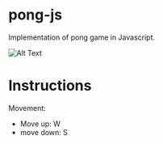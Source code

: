 # pong-js

Implementation of pong game in Javascript.

![Alt Text]()

# Instructions

Movement:
* Move up: W
* move down: S
